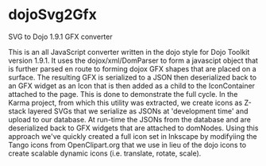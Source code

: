 dojoSvg2Gfx
===========

SVG to Dojo 1.9.1 GFX converter

This is an all JavaScript converter written in the dojo style for Dojo Toolkit version 1.9.1. It uses the dojox/xml/DomParser to form a javascipt object that is further parsed en route to forming dojox GFX shapes that are placed on a surface. The resulting GFX is serialized to a JSON then deserialized back to an GFX widget as an Icon that is then added as a child to the IconContainer attached to the page. This is done to demonstrate the full cycle. In the Karma project, from which this utility was extracted, we create icons as Z-stack layered SVGs that we serialize as JSONs at 'development time' and upload to our database. At run-time the JSONs from the database and are deserialized back to GFX widgets that are attached to domNodes. Using this approach we've quickly created a full icon set in Inkscape by modifyiing the Tango icons from OpenClipart.org that we use in lieu of the dojo icons to create scalable dynamic icons (i.e. translate, rotate, scale). 
